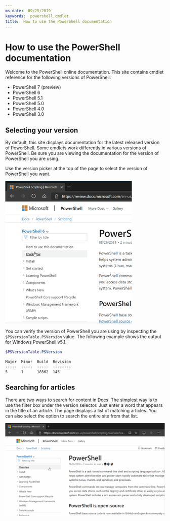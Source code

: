 ```yaml
---
ms.date:  09/25/2019
keywords:  powershell,cmdlet
title:  How to use the PowerShell documentation
---
```

# How to use the PowerShell documentation

Welcome to the PowerShell online documentation. This site contains cmdlet reference for the
following versions of PowerShell:

- PowerShell 7 (preview)
- PowerShell 6
- PowerShell 5.1
- PowerShell 5.0
- PowerShell 4.0
- PowerShell 3.0

## Selecting your version

By default, this site displays documentation for the latest released version of PowerShell. Some
cmdlets work differently in various versions of PowerShell. Be sure you are viewing the
documentation for the version of PowerShell you are using.

Use the version picker at the top of the page to select the version of PowerShell you want.

![version picker](images/how-to-use-docs/picker-vall.gif)

You can verify the version of PowerShell you are using by inspecting the `$PSversionTable.PSVersion`
value. The following example shows the output for Windows PowerShell v5.1.

```powershell
$PSVersionTable.PSVersion
```

```Output
Major  Minor  Build  Revision
-----  -----  -----  --------
5      1      18362  145
```

## Searching for articles

There are two ways to search for content in Docs. The simplest way is to use the filter box under
the version selector. Just enter a word that appears in the title of an article. The page displays
a list of matching articles. You can also select the option to search the entire site from that
list.

![filter box](images/how-to-use-docs/filter-search.gif)
